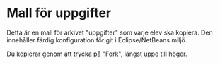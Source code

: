 Mall för uppgifter
==================

Detta är en mall för arkivet "uppgifter" som varje elev ska kopiera.
Den innehåller färdig konfiguration för git i Eclipse/NetBeans miljö.

Du kopierar genom att trycka på "Fork", längst uppe till höger.
